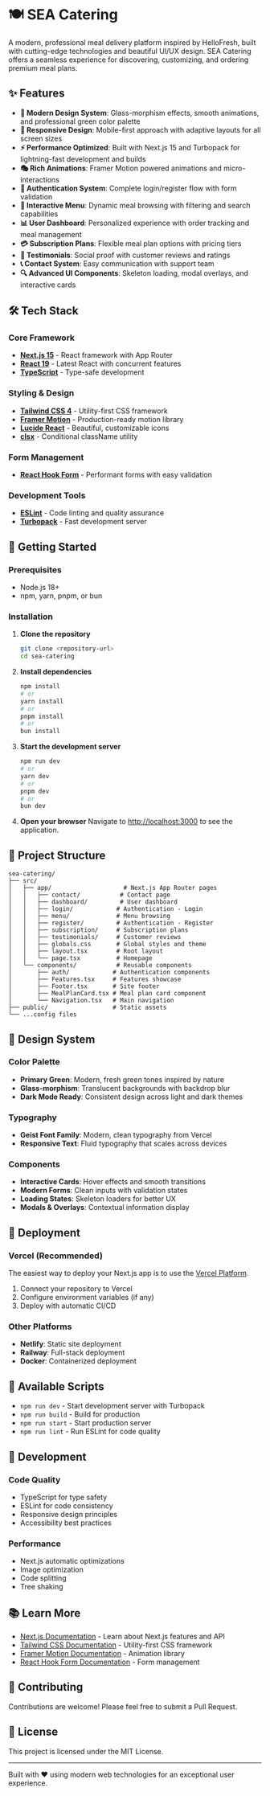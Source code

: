 # 🍽️ SEA Catering

A modern, professional meal delivery platform inspired by HelloFresh, built with cutting-edge technologies and beautiful UI/UX design. SEA Catering offers a seamless experience for discovering, customizing, and ordering premium meal plans.

## ✨ Features

- **🎨 Modern Design System**: Glass-morphism effects, smooth animations, and professional green color palette
- **📱 Responsive Design**: Mobile-first approach with adaptive layouts for all screen sizes
- **⚡ Performance Optimized**: Built with Next.js 15 and Turbopack for lightning-fast development and builds
- **🎭 Rich Animations**: Framer Motion powered animations and micro-interactions
- **🔐 Authentication System**: Complete login/register flow with form validation
- **🍕 Interactive Menu**: Dynamic meal browsing with filtering and search capabilities
- **📊 User Dashboard**: Personalized experience with order tracking and meal management
- **💳 Subscription Plans**: Flexible meal plan options with pricing tiers
- **💬 Testimonials**: Social proof with customer reviews and ratings
- **📞 Contact System**: Easy communication with support team
- **🔍 Advanced UI Components**: Skeleton loading, modal overlays, and interactive cards

## 🛠️ Tech Stack

### Core Framework
- **[Next.js 15](https://nextjs.org/)** - React framework with App Router
- **[React 19](https://react.dev/)** - Latest React with concurrent features
- **[TypeScript](https://www.typescriptlang.org/)** - Type-safe development

### Styling & Design
- **[Tailwind CSS 4](https://tailwindcss.com/)** - Utility-first CSS framework
- **[Framer Motion](https://www.framer.com/motion/)** - Production-ready motion library
- **[Lucide React](https://lucide.dev/)** - Beautiful, customizable icons
- **[clsx](https://github.com/lukeed/clsx)** - Conditional className utility

### Form Management
- **[React Hook Form](https://react-hook-form.com/)** - Performant forms with easy validation

### Development Tools
- **[ESLint](https://eslint.org/)** - Code linting and quality assurance
- **[Turbopack](https://turbo.build/pack)** - Fast development server

## 🚀 Getting Started

### Prerequisites
- Node.js 18+ 
- npm, yarn, pnpm, or bun

### Installation

1. **Clone the repository**
   ```bash
   git clone <repository-url>
   cd sea-catering
   ```

2. **Install dependencies**
   ```bash
   npm install
   # or
   yarn install
   # or
   pnpm install
   # or
   bun install
   ```

3. **Start the development server**
   ```bash
   npm run dev
   # or
   yarn dev
   # or
   pnpm dev
   # or
   bun dev
   ```

4. **Open your browser**
   Navigate to [http://localhost:3000](http://localhost:3000) to see the application.

## 📁 Project Structure

```
sea-catering/
├── src/
│   ├── app/                    # Next.js App Router pages
│   │   ├── contact/           # Contact page
│   │   ├── dashboard/         # User dashboard
│   │   ├── login/            # Authentication - Login
│   │   ├── menu/             # Menu browsing
│   │   ├── register/         # Authentication - Register
│   │   ├── subscription/     # Subscription plans
│   │   ├── testimonials/     # Customer reviews
│   │   ├── globals.css       # Global styles and theme
│   │   ├── layout.tsx        # Root layout
│   │   └── page.tsx          # Homepage
│   └── components/           # Reusable components
│       ├── auth/            # Authentication components
│       ├── Features.tsx     # Features showcase
│       ├── Footer.tsx       # Site footer
│       ├── MealPlanCard.tsx # Meal plan card component
│       └── Navigation.tsx   # Main navigation
├── public/                  # Static assets
└── ...config files
```

## 🎨 Design System

### Color Palette
- **Primary Green**: Modern, fresh green tones inspired by nature
- **Glass-morphism**: Translucent backgrounds with backdrop blur
- **Dark Mode Ready**: Consistent design across light and dark themes

### Typography
- **Geist Font Family**: Modern, clean typography from Vercel
- **Responsive Text**: Fluid typography that scales across devices

### Components
- **Interactive Cards**: Hover effects and smooth transitions
- **Modern Forms**: Clean inputs with validation states
- **Loading States**: Skeleton loaders for better UX
- **Modals & Overlays**: Contextual information display

## 🚢 Deployment

### Vercel (Recommended)
The easiest way to deploy your Next.js app is to use the [Vercel Platform](https://vercel.com/new?utm_medium=default-template&filter=next.js&utm_source=create-next-app&utm_campaign=create-next-app-readme).

1. Connect your repository to Vercel
2. Configure environment variables (if any)
3. Deploy with automatic CI/CD

### Other Platforms
- **Netlify**: Static site deployment
- **Railway**: Full-stack deployment
- **Docker**: Containerized deployment

## 📜 Available Scripts

- `npm run dev` - Start development server with Turbopack
- `npm run build` - Build for production
- `npm run start` - Start production server
- `npm run lint` - Run ESLint for code quality

## 🔧 Development

### Code Quality
- TypeScript for type safety
- ESLint for code consistency
- Responsive design principles
- Accessibility best practices

### Performance
- Next.js automatic optimizations
- Image optimization
- Code splitting
- Tree shaking

## 📚 Learn More

- [Next.js Documentation](https://nextjs.org/docs) - Learn about Next.js features and API
- [Tailwind CSS Documentation](https://tailwindcss.com/docs) - Utility-first CSS framework
- [Framer Motion Documentation](https://www.framer.com/motion/) - Animation library
- [React Hook Form Documentation](https://react-hook-form.com/) - Form management

## 🤝 Contributing

Contributions are welcome! Please feel free to submit a Pull Request.

## 📄 License

This project is licensed under the MIT License.

---

Built with ❤️ using modern web technologies for an exceptional user experience.
